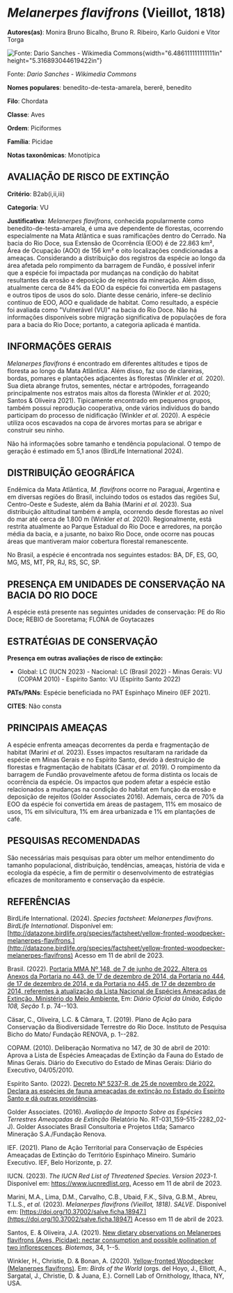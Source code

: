 # *Melanerpes flavifrons* (Vieillot, 1818)

**Autores(as)**: Monira Bruno Bicalho, Bruno R. Ribeiro, Karlo Guidoni e Vitor Torga

![Fonte: Dario Sanches - Wikimedia Commons](media/rId20.jpg){width="6.486111111111111in" height="5.316893044619422in"}

Fonte: *Dario Sanches - Wikimedia Commons*

**Nomes populares**: benedito-de-testa-amarela, bererê, benedito

**Filo**: Chordata

**Classe**: Aves

**Ordem**: Piciformes

**Família**: Picidae

**Notas taxonômicas**: Monotípica

## AVALIAÇÃO DE RISCO DE EXTINÇÃO

**Critério**: B2ab(i,ii,iii)

**Categoria**: VU

**Justificativa**: *Melanerpes flavifrons*, conhecida popularmente como benedito-de-testa-amarela, é uma ave dependente de florestas, ocorrendo especialmente na Mata Atlântica e suas ramificações dentro do Cerrado.  Na bacia do Rio Doce, sua Extensão de Ocorrência (EOO) é de 22.863 km², Área de Ocupação (AOO) de 156 km² e oito localizações condicionadas a ameaças. Considerando a distribuição dos registros da espécie ao longo da área afetada pelo rompimento da barragem de Fundão, é possível inferir que a espécie foi impactada por mudanças na condição do habitat resultantes da erosão e deposição de rejeitos da mineração. Além disso, atualmente cerca de 84% da EOO da espécie foi convertida em pastagens e outros tipos de usos do solo. Diante desse cenário, infere-se declínio contínuo de EOO, AOO e qualidade de habitat. Como resultado, a espécie foi avaliada como "Vulnerável (VU)" na bacia do Rio Doce. Não há informações disponíveis sobre
migração significativa de populações de fora para a bacia do Rio Doce; portanto, a categoria aplicada é mantida.

## INFORMAÇÕES GERAIS

*Melanerpes flavifrons* é encontrado em diferentes altitudes e tipos de floresta ao longo da Mata Atlântica. Além disso, faz uso de clareiras, bordas, pomares e plantações adjacentes às florestas (Winkler *et al.* 2020). Sua dieta abrange frutos, sementes, néctar e artrópodes, forrageando principalmente nos estratos mais altos da floresta (Winkler *et al.* 2020; Santos & Oliveira 2021). Tipicamente encontrado em pequenos grupos, também possui reprodução cooperativa, onde vários indivíduos do bando participam do processo de nidificação (Winkler *et al.* 2020). A espécie utiliza ocos escavados na copa de árvores mortas para se abrigar e construir seu ninho.

Não há informações sobre tamanho e tendência populacional. O tempo de geração é estimado em 5,1 anos (BirdLife International 2024).

## DISTRIBUIÇÃO GEOGRÁFICA

Endêmica da Mata Atlântica, *M. flavifrons* ocorre no Paraguai, Argentina e em diversas regiões do Brasil, incluindo todos os estados das regiões Sul, Centro-Oeste e Sudeste, além da Bahia (Marini *et al.* 2023). Sua distribuição altitudinal também é ampla, ocorrendo desde florestas ao nível do mar até cerca de 1.800 m (Winkler *et al.* 2020).  Regionalmente, está restrita atualmente ao Parque Estadual do Rio Doce e arredores, na porção média da bacia, e a jusante, no baixo Rio Doce, onde ocorre nas poucas áreas que mantiveram maior cobertura florestal remanescente.

No Brasil, a espécie é encontrada nos seguintes estados: BA, DF, ES, GO, MG, MS, MT, PR, RJ, RS, SC, SP.

## PRESENÇA EM UNIDADES DE CONSERVAÇÃO NA BACIA DO RIO DOCE

A espécie está presente nas seguintes unidades de conservação: PE do Rio Doce; REBIO de Sooretama; FLONA de Goytacazes

## ESTRATÉGIAS DE CONSERVAÇÃO

**Presença em outras avaliações de risco de extinção:**

-   Global: LC (IUCN 2023) -   Nacional: LC (Brasil 2022) -   Minas Gerais: VU (COPAM 2010) -   Espírito Santo: VU (Espírito Santo 2022)

**PATs/PANs**: Espécie beneficiada no PAT Espinhaço Mineiro (IEF 2021).

**CITES**: Não consta

## PRINCIPAIS AMEAÇAS

A espécie enfrenta ameaças decorrentes da perda e fragmentação de habitat (Marini *et al.* 2023). Esses impactos resultaram na raridade da espécie em Minas Gerais e no Espírito Santo, devido à destruição de florestas e fragmentação de habitats (Cäsar *et al.* 2019). O rompimento da barragem de Fundão provavelmente afetou de forma distinta os locais de ocorrência da espécie. Os impactos que podem afetar a espécie estão relacionados a mudanças na condição do habitat em função da erosão e deposição de rejeitos (Golder Associates 2016). Ademais, cerca de 70% da EOO da espécie foi convertida em áreas de pastagem, 11% em mosaico de usos, 1% em silvicultura, 1% em área urbanizada e 1% em plantações de café.

## PESQUISAS RECOMENDADAS

São necessárias mais pesquisas para obter um melhor entendimento do tamanho populacional, distribuição, tendências, ameaças, história de vida e ecologia da espécie, a fim de permitir o desenvolvimento de estratégias eficazes de monitoramento e conservação da espécie.

## REFERÊNCIAS

BirdLife International. (2024). *Species factsheet: Melanerpes flavifrons*. *BirdLife International*. Disponível em: [http://datazone.birdlife.org/species/factsheet/yellow-fronted-woodpecker-melanerpes-flavifrons.](http://datazone.birdlife.org/species/factsheet/yellow-fronted-woodpecker-melanerpes-flavifrons) Acesso em 11 de abril de 2023.

Brasil. (2022). [Portaria MMA Nº 148, de 7 de junho de 2022. Altera os Anexos da Portaria no 443, de 17 de dezembro de 2014, da Portaria no 444, de 17 de dezembro de 2014, e da Portaria no 445, de 17 de dezembro de 2014, referentes à atualização da Lista Nacional de Espécies Ameaçadas de Extinção. Ministério do Meio Ambiente.](https://in.gov.br/en/web/dou/-/portaria-mma-n-148-de-7-de-junho-de-2022-406272733) Em: *Diário Oficial da União, Edição 108, Seção 1*. p. 74--103.

Cäsar, C., Oliveira, L.C. & Câmara, T. (2019). Plano de Ação para Conservação da Biodiversidade Terrestre do Rio Doce. Instituto de Pesquisa Bicho do Mato/ Fundação RENOVA, p. 1--282.

COPAM. (2010). Deliberação Normativa no 147, de 30 de abril de 2010: Aprova a Lista de Espécies Ameaçadas de Extinção da Fauna do Estado de Minas Gerais. Diário do Executivo do Estado de Minas Gerais: Diário do Executivo, 04/05/2010.

Espírito Santo. (2022). [Decreto Nº 5237-R, de 25 de novembro de 2022.  Declara as espécies de fauna ameaçadas de extinção no Estado do Espírito Santo e dá outras providências](https://iema.es.gov.br/Media/iema/FAUNA/Decreto%205237-R_2022_25-Nov%20-%20Fauna%20(s-peixes)%20-%20Lista%20de%20Esp%C3%A9cies%20Amea%C3%A7adas%20de%20Extin%C3%A7%C3%A3o.pdf).

Golder Associates. (2016). *Avaliação de Impacto Sobre as Espécies Terrestres Ameaçadas de Extinção* (Relatório No.  RT-031_159-515-2282_02-J). Golder Associates Brasil Consultoria e Projetos Ltda; Samarco Mineração S.A./Fundação Renova.

IEF. (2021). Plano de Ação Territorial para Conservação de Espécies Ameaçadas de Extinção do Território Espinhaço Mineiro. Sumário Executivo. IEF, Belo Horizonte, p. 27.

IUCN. (2023). *The IUCN Red List of Threatened Species. Version 2023-1.* Disponível em: <https://www.iucnredlist.org.> Acesso em 11 de abril de 2023.

Marini, M.A., Lima, D.M., Carvalho, C.B., Ubaid, F.K., Silva, G.B.M., Abreu, T.L.S., *et al.* (2023). *Melanerpes flavifrons (Vieillot, 1818)*. *SALVE*. Disponível em: [https://doi.org/10.37002/salve.ficha.18947.](https://doi.org/10.37002/salve.ficha.18947) Acesso em 11 de abril de 2023.

Santos, E. & Oliveira, J.A. (2021). [New dietary observations on Melanerpes flavifrons (Aves, Picidae): nectar consumption and possible pollination of two inflorescences](https://doi.org/10.5007/2175-7925.2021.e82277).  *Biotemas*, 34, 1--5.

Winkler, H., Christie, D. & Bonan, A. (2020). [Yellow-fronted Woodpecker (Melanerpes flavifrons)](https://doi.org/10.2173/bow.yefwoo1.01). Em: *Birds of the World* (orgs. del Hoyo, J., Elliott, A., Sargatal, J., Christie, D. & Juana, E.). Cornell Lab of Ornithology, Ithaca, NY, USA.
